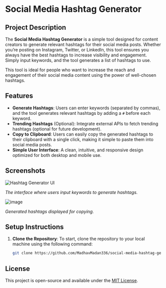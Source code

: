 # Social Media Hashtag Generator

## Project Description

The **Social Media Hashtag Generator** is a simple tool designed for content creators to generate relevant hashtags for their social media posts. Whether you’re posting on Instagram, Twitter, or LinkedIn, this tool ensures you always have the best hashtags to increase visibility and engagement. Simply input keywords, and the tool generates a list of hashtags to use.

This tool is ideal for people who want to increase the reach and engagement of their social media content using the power of well-chosen hashtags.

## Features

- **Generate Hashtags**: Users can enter keywords (separated by commas), and the tool generates relevant hashtags by adding a `#` before each keyword.
- **Trending Hashtags** (Optional): Integrate external APIs to fetch trending hashtags (optional for future development).
- **Copy to Clipboard**: Users can easily copy the generated hashtags to their clipboard with a single click, making it simple to paste them into social media posts.
- **Simple User Interface**: A clean, intuitive, and responsive design optimized for both desktop and mobile use.

## Screenshots

![Hashtag Generator UI](https://github.com/user-attachments/assets/9f137598-c58e-49c9-a12c-b09a9d290ef2)

*The interface where users input keywords to generate hashtags.*



![image](https://github.com/user-attachments/assets/71f03659-d062-4e9c-a5cb-7d9825e61ec6)

*Generated hashtags displayed for copying.*



## Setup Instructions

1. **Clone the Repository**: To start, clone the repository to your local machine using the following command:
   ```bash
   git clone https://github.com/MadhavMadan336/social-media-hashtag-generator.git

## License

This project is open-source and available under the [MIT License](LICENSE).

